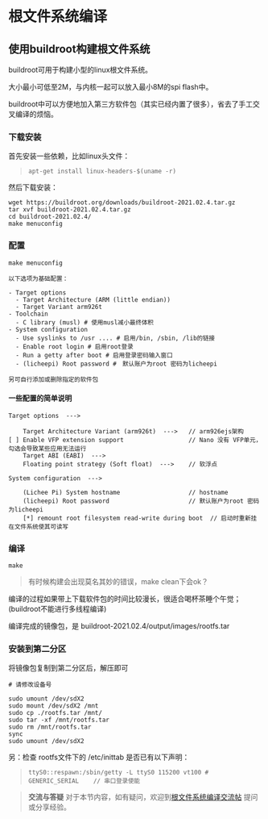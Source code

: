 根文件系统编译
==============

使用buildroot构建根文件系统
---------------------------

buildroot可用于构建小型的linux根文件系统。

大小最小可低至2M，与内核一起可以放入最小8M的spi flash中。

buildroot中可以方便地加入第三方软件包（其实已经内置了很多），省去了手工交叉编译的烦恼。

### 下载安装

首先安装一些依赖，比如linux头文件：

> `apt-get install linux-headers-$(uname -r)`

然后下载安装：

```
wget https://buildroot.org/downloads/buildroot-2021.02.4.tar.gz
tar xvf buildroot-2021.02.4.tar.gz
cd buildroot-2021.02.4/
make menuconfig
```

### 配置

```
make menuconfig

以下选项为基础配置：

- Target options
  - Target Architecture (ARM (little endian))
  - Target Variant arm926t
- Toolchain
  - C library (musl) # 使用musl减小最终体积
- System configuration
  - Use syslinks to /usr .... # 启用/bin, /sbin, /lib的链接
  - Enable root login # 启用root登录
  - Run a getty after boot # 启用登录密码输入窗口
  - (licheepi) Root password #　默认账户为root 密码为licheepi

另可自行添加或删除指定的软件包
```

#### 一些配置的简单说明

    Target options  --->

        Target Architecture Variant (arm926t)  --->   // arm926ejs架构
    [ ] Enable VFP extension support                  // Nano 没有 VFP单元，勾选会导致某些应用无法运行
        Target ABI (EABI)  --->
        Floating point strategy (Soft float)  --->    // 软浮点

    System configuration  --->

        (Lichee Pi) System hostname                   // hostname
        (licheepi) Root password                      // 默认账户为root 密码为licheepi
        [*] remount root filesystem read-write during boot  // 启动时重新挂在文件系统使其可读写 

### 编译

    make

>有时候构建会出现莫名其妙的错误，make clean下会ok？

编译的过程如果带上下载软件包的时间比较漫长，很适合喝杯茶睡个午觉；(buildroot不能进行多线程编译)

编译完成的镜像包，是
buildroot-2021.02.4/output/images/rootfs.tar

### 安装到第二分区

将镜像包复制到第二分区后，解压即可

```
# 请修改设备号

sudo umount /dev/sdX2
sudo mount /dev/sdX2 /mnt
sudo cp ./rootfs.tar /mnt/
sudo tar -xf /mnt/rootfs.tar
sudo rm /mnt/rootfs.tar
sync
sudo umount /dev/sdX2
```

另：检查 rootfs文件下的 /etc/inittab 是否已有以下声明：

> `ttyS0::respawn:/sbin/getty -L ttyS0 115200 vt100 # GENERIC_SERIAL    // 串口登录使能`

> **交流与答疑**
> 对于本节内容，如有疑问，欢迎到[根文件系统编译交流帖](http://bbs.lichee.pro/d/27--) 提问或分享经验。
